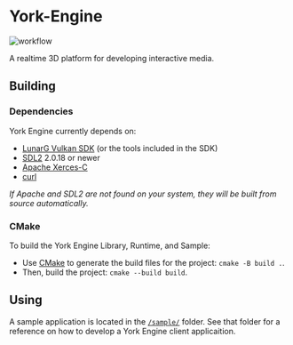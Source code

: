 # York-Engine
![workflow](https://github.com/mxtt-mmxix/York-Engine/actions/workflows/cmake.yml/badge.svg)

A realtime 3D platform for developing interactive media.

## Building
### Dependencies
York Engine currently depends on:
- [LunarG Vulkan SDK](https://vulkan.lunarg.com/sdk/home) (or the tools included in the SDK)
- [SDL2](https://libsdl.org/) 2.0.18 or newer
- [Apache Xerces-C](https://xerces.apache.org/xerces-c/)
- [curl](https://curl.se/)

*If Apache and SDL2 are not found on your system, they will be built from source automatically.*

### CMake
To build the York Engine Library, Runtime, and Sample: 
- Use [CMake](https://cmake.org/) to generate the build files for the project: `cmake -B build .`. 
- Then, build the project: `cmake --build build`.

## Using
A sample application is located in the [`/sample/`](https://github.com/mxtt-mmxix/York-Engine/tree/main/sample) folder. See that folder for a reference on how to develop a York Engine client applicaition.
